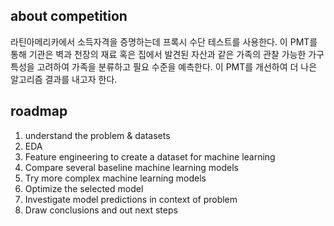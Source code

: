## about competition
라틴아메리카에서 소득자격을 증명하는데 프록시 수단 테스트를 사용한다. 이 PMT를 통해 기관은 벽과 천장의 재료 혹은 집에서 발견된 자산과 같은 가족의 관찰 가능한 가구 특성을 고려하여 가족을 분류하고 필요 수준을 예측한다. 이 PMT를 개선하여 더 나은 알고리즘 결과를 내고자 한다. 

## roadmap
1. understand the problem & datasets
2. EDA
3. Feature engineering to create a dataset for machine learning
4. Compare several baseline machine learning models
5. Try more complex machine learning models
6. Optimize the selected model
7. Investigate model predictions in context of problem
8. Draw conclusions and out next steps